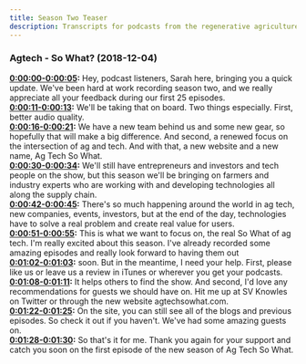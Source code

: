 ```yaml
---
title: Season Two Teaser
description: Transcripts for podcasts from the regenerative agriculture space. Search and find episodes and timestamps.
---
```


### Agtech - So What?  (2018-12-04)  

**[0:00:00-0:00:05](https://player.whooshkaa.com/episode?id=357335#t=0:00:00):**  Hey, podcast listeners, Sarah here, bringing you a quick update.  We've been hard at work recording season two, and we really appreciate all your feedback  during our first 25 episodes.  
**[0:00:11-0:00:13](https://player.whooshkaa.com/episode?id=357335#t=0:00:11):**  We'll be taking that on board.  Two things especially.  First, better audio quality.  
**[0:00:16-0:00:21](https://player.whooshkaa.com/episode?id=357335#t=0:00:16):**  We have a new team behind us and some new gear, so hopefully that will make a big difference.  And second, a renewed focus on the intersection of ag and tech.  And with that, a new website and a new name, Ag Tech So What.  
**[0:00:30-0:00:34](https://player.whooshkaa.com/episode?id=357335#t=0:00:30):**  We'll still have entrepreneurs and investors and tech people on the show, but this season  we'll be bringing on farmers and industry experts who are working with and developing  technologies all along the supply chain.  
**[0:00:42-0:00:45](https://player.whooshkaa.com/episode?id=357335#t=0:00:42):**  There's so much happening around the world in ag tech, new companies, events, investors,  but at the end of the day, technologies have to solve a real problem and create real value  for users.  
**[0:00:51-0:00:55](https://player.whooshkaa.com/episode?id=357335#t=0:00:51):**  This is what we want to focus on, the real So What of ag tech.  I'm really excited about this season.  I've already recorded some amazing episodes and really look forward to having them out  
**[0:01:02-0:01:03](https://player.whooshkaa.com/episode?id=357335#t=0:01:02):**  soon.  But in the meantime, I need your help.  First, please like us or leave us a review in iTunes or wherever you get your podcasts.  
**[0:01:08-0:01:11](https://player.whooshkaa.com/episode?id=357335#t=0:01:08):**  It helps others to find the show.  And second, I'd love any recommendations for guests we should have on.  Hit me up at SV Knowles on Twitter or through the new website agtechsowhat.com.  
**[0:01:22-0:01:25](https://player.whooshkaa.com/episode?id=357335#t=0:01:22):**  On the site, you can still see all of the blogs and previous episodes.  So check it out if you haven't.  We've had some amazing guests on.  
**[0:01:28-0:01:30](https://player.whooshkaa.com/episode?id=357335#t=0:01:28):**  So that's it for me.  Thank you again for your support and catch you soon on the first episode of the new season  of Ag Tech So What.  